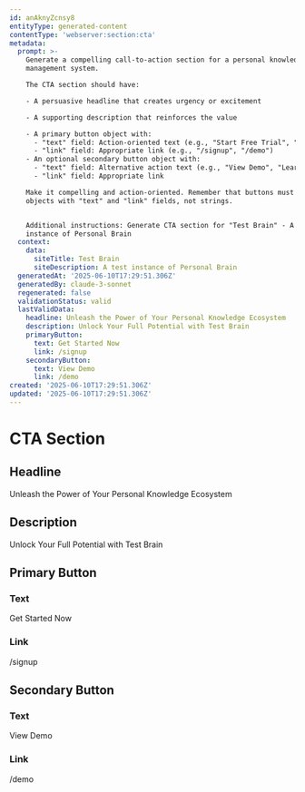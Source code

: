 ```yaml
---
id: anAknyZcnsy8
entityType: generated-content
contentType: 'webserver:section:cta'
metadata:
  prompt: >-
    Generate a compelling call-to-action section for a personal knowledge
    management system.

    The CTA section should have:

    - A persuasive headline that creates urgency or excitement

    - A supporting description that reinforces the value

    - A primary button object with:
      - "text" field: Action-oriented text (e.g., "Start Free Trial", "Get Started Now")
      - "link" field: Appropriate link (e.g., "/signup", "/demo")
    - An optional secondary button object with:
      - "text" field: Alternative action text (e.g., "View Demo", "Learn More")
      - "link" field: Appropriate link

    Make it compelling and action-oriented. Remember that buttons must be
    objects with "text" and "link" fields, not strings.


    Additional instructions: Generate CTA section for "Test Brain" - A test
    instance of Personal Brain
  context:
    data:
      siteTitle: Test Brain
      siteDescription: A test instance of Personal Brain
  generatedAt: '2025-06-10T17:29:51.306Z'
  generatedBy: claude-3-sonnet
  regenerated: false
  validationStatus: valid
  lastValidData:
    headline: Unleash the Power of Your Personal Knowledge Ecosystem
    description: Unlock Your Full Potential with Test Brain
    primaryButton:
      text: Get Started Now
      link: /signup
    secondaryButton:
      text: View Demo
      link: /demo
created: '2025-06-10T17:29:51.306Z'
updated: '2025-06-10T17:29:51.306Z'
---
```

# CTA Section

## Headline
Unleash the Power of Your Personal Knowledge Ecosystem

## Description
Unlock Your Full Potential with Test Brain

## Primary Button
### Text
Get Started Now

### Link
/signup

## Secondary Button
### Text
View Demo

### Link
/demo
